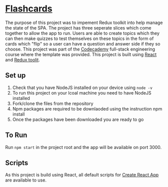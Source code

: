 # [Flashcards](https://study-assist.netlify.app)

The purpose of this project was to impement Redux toolkit into help manage the state of the SPA. The project has three seperate slices which come together to allow the app to run. Users are able to create topics which they can then make quizzes to test themselves on these topics in the form of cards which "flip" so a user can have a question and answer side if they so choose. This project was part of the [Codecademy](www.codecademy.com) full-stack engineering course where the template was provided. This project is built using [React](https://reactjs.org/) and [Redux toolit](https://redux-toolkit.js.org/).

## Set up

1. Check that you have NodeJS installed on your device using `node -v`
1. To run this project on your lcoal machine you need to have NodeJS installed
1. Fork/clone the files from the repository
1. Npm packages are required to be downlaoded using the instruction npm install
1. Once the packages have been downloaded you are ready to go

## To Run

Run `npm start` in the project root and the app will be available on port 3000.

## Scripts

As this project is build using React, all default scripts for [Create React App](https://create-react-app.dev/docs/available-scripts/) are available to use.
